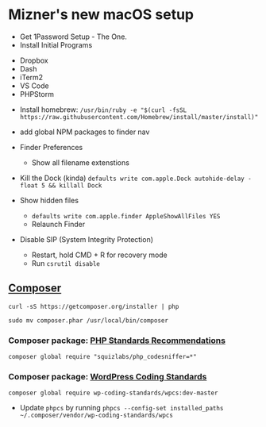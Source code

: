 # Mizner's new macOS setup

* Get 1Password Setup - The One.
* Install Initial Programs
 - Dropbox
 - Dash
 - iTerm2
 - VS Code
 - PHPStorm

* Install homebrew: `/usr/bin/ruby -e "$(curl -fsSL https://raw.githubusercontent.com/Homebrew/install/master/install)"`




* add global NPM packages to finder nav
* Finder Preferences
  - Show all filename extenstions
* Kill the Dock (kinda) `defaults write com.apple.Dock autohide-delay -float 5 && killall Dock`
* Show hidden files 
  - `defaults write com.apple.finder AppleShowAllFiles YES`
  - Relaunch Finder
* Disable SIP (System Integrity Protection)
  - Restart, hold CMD + R for recovery mode
  - Run `csrutil disable`

## [Composer](https://getcomposer.org/)
`curl -sS https://getcomposer.org/installer | php` 

`sudo mv composer.phar /usr/local/bin/composer`

### Composer package: [PHP Standards Recommendations](http://www.php-fig.org/psr/)

`composer global require "squizlabs/php_codesniffer=*"`

### Composer package: [WordPress Coding Standards](https://github.com/WordPress-Coding-Standards/WordPress-Coding-Standards/)
`composer global require wp-coding-standards/wpcs:dev-master`
* Update `phpcs` by running `phpcs --config-set installed_paths ~/.composer/vendor/wp-coding-standards/wpcs`
